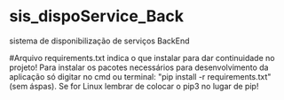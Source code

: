 # sis_dispoService_Back
sistema de disponibilização de serviços BackEnd


#Arquivo requirements.txt indica o que instalar para dar continuidade no projeto! Para instalar os pacotes necessários para desenvolvimento da aplicação só digitar no cmd ou terminal: "pip install -r requirements.txt" (sem áspas). Se for Linux lembrar de colocar o pip3 no lugar de pip!